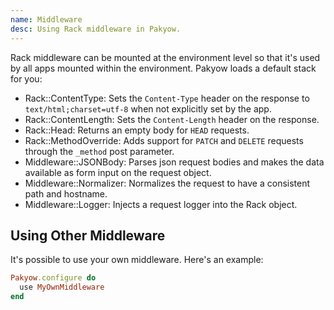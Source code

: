 ```yaml
---
name: Middleware
desc: Using Rack middleware in Pakyow.
---
```


Rack middleware can be mounted at the environment level so that it's used by all
apps mounted within the environment. Pakyow loads a default stack for you:

- Rack::ContentType: Sets the `Content-Type` header on the response to 
`text/html;charset=utf-8` when not explicitly set by the app.
- Rack::ContentLength: Sets the `Content-Length` header on the response.
- Rack::Head: Returns an empty body for `HEAD` requests.
- Rack::MethodOverride: Adds support for `PATCH` and `DELETE` requests through
the `_method` post parameter.
- Middleware::JSONBody: Parses json request bodies and makes the data available
as form input on the request object.
- Middleware::Normalizer: Normalizes the request to have a consistent path and
hostname.
- Middleware::Logger: Injects a request logger into the Rack object.

## Using Other Middleware

It's possible to use your own middleware. Here's an example:

```ruby
Pakyow.configure do
  use MyOwnMiddleware
end
```
